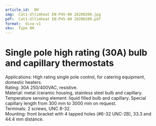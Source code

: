 ```yaml
---
article_id:  8H
img:  Cat1-Ultimheat EN-P45-8H 20200209.jpg
pdf:  Cat1-Ultimheat EN-P45-8H 20200209.pdf
format:  diva-v1
sku:  Type 8H
---
```

# Single pole high rating (30A) bulb and capillary thermostats

Applications: High rating single pole control, for catering equipment, domestic heaters.  
Rating: 30A 250/400VAC, resistive.  
Material: metal /ceramic housing, stainless steel bulb and capillary.   
Temperature sensing element: liquid filled bulb and capillary. Special capillary length from 300 mm to 3000 mm on request.  
Terminals: 2 screws, UNC 8-32.  
Mounting: front bracket with 4 tapped holes (#6-32 UNC-2B), 33.3 and 44.4 mm distance.  

